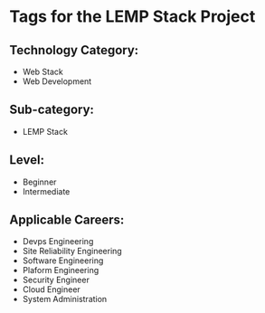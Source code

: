 # Tags for the LEMP Stack Project

## Technology Category:
- Web Stack
- Web Development


## Sub-category:
- LEMP Stack

## Level:
- Beginner
- Intermediate
  

## Applicable Careers:
- Devps Engineering
- Site Reliability Engineering
- Software Engineering
- Plaform Engineering
- Security Engineer
- Cloud Engineer
- System Administration
  
